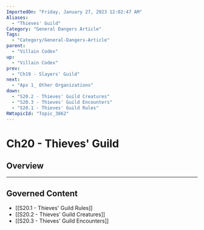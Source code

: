 ```yaml
---
ImportedOn: "Friday, January 27, 2023 12:02:47 AM"
Aliases:
  - "Thieves' Guild"
Category: "General Dangers Article"
Tags:
  - "Category/General-Dangers-Article"
parent:
  - "Villain Codex"
up:
  - "Villain Codex"
prev:
  - "Ch19 - Slayers' Guild"
next:
  - "Apx 1_ Other Organizations"
down:
  - "S20.2 - Thieves' Guild Creatures"
  - "S20.3 - Thieves' Guild Encounters"
  - "S20.1 - Thieves' Guild Rules"
RWtopicId: "Topic_3862"
---
```

# Ch20 - Thieves' Guild
## Overview
---
## Governed Content
- [[S20.1 - Thieves' Guild Rules]]
- [[S20.2 - Thieves' Guild Creatures]]
- [[S20.3 - Thieves' Guild Encounters]]

